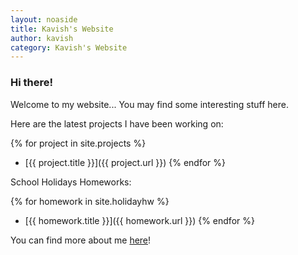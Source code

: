 ```yaml
---
layout: noaside
title: Kavish's Website
author: kavish
category: Kavish's Website
---
```


### Hi there!

Welcome to my website... You may find some interesting stuff here.

Here are the latest projects I have been working on:

{% for project in site.projects %}
  * [{{ project.title }}]({{ project.url }})
{% endfor %}

School Holidays Homeworks:

{% for homework in site.holidayhw %}
  * [{{ homework.title }}]({{ homework.url }})
{% endfor %}

You can find more about me [here](/about)!